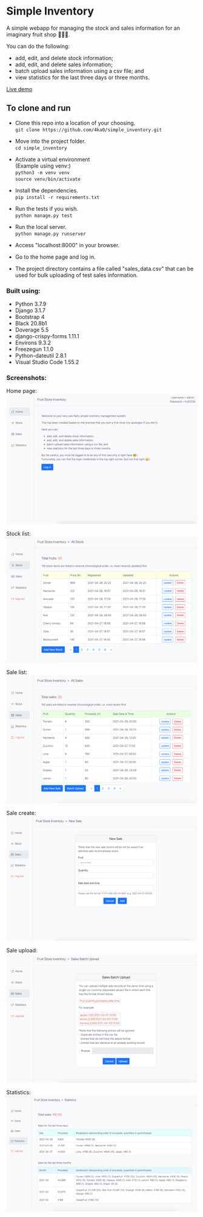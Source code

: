 # Simple Inventory

A simple webapp for managing the stock and sales information for an imaginary fruit shop 🍋🍊🍐.

You can do the following:
* add, edit, and delete stock information;
* add, edit, and delete sales information;
* batch upload sales information using a csv file; and
* view statistics for the last three days or three months.

[Live demo](https://jjl-simple-inventory.herokuapp.com)

## To clone and run
* Clone this repo into a location of your choosing.<br>
`git clone https://github.com/4ka0/simple_inventory.git`
* Move into the project folder.<br>
`cd simple_inventory`
* Activate a virtual environment<br>
(Example using venv:)<br>
`python3 -m venv venv`<br>
`source venv/bin/activate`
* Install the dependencies.<br>
`pip install -r requirements.txt`
* Run the tests if you wish.<br>
`python manage.py test`
* Run the local server.<br>
`python manage.py runserver`
* Access "localhost:8000" in your browser.<br>
* Go to the home page and log in.<br>

* The project directory contains a file called "sales_data.csv" that can be used for bulk uploading of test sales information.

### Built using:

* Python 3.7.9
* Django 3.1.7
* Bootstrap 4
* Black 20.8b1
* Doverage 5.5
* django-crispy-forms 1.11.1
* Environs 9.3.2
* Freezegun 1.1.0
* Python-dateutil 2.8.1
* Visual Studio Code 1.55.2

### Screenshots:

Home page:</br>
<img src="screenshots/home.png"></br>

Stock list:</br>
<img src="screenshots/stock-list.png"></br>

Sale list:</br>
<img src="screenshots/sale-list.png"></br>

Sale create:</br>
<img src="screenshots/sale-create.png"></br>

Sale upload:</br>
<img src="screenshots/sale-upload.png"></br>

Statistics:</br>
<img src="screenshots/stats.png"></br>
